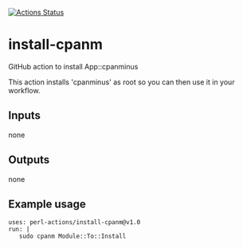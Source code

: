 [![Actions Status](https://github.com/perl-actions/install-cpanm/workflows/check/badge.svg)](https://github.com/perl-actions/install-cpanm/actions)

# install-cpanm

GitHub action to install App::cpanminus

This action installs 'cpanminus' as root so you can then use it in your workflow.

## Inputs

none

## Outputs

none

## Example usage

```
uses: perl-actions/install-cpanm@v1.0
run: |
   sudo cpanm Module::To::Install
```
